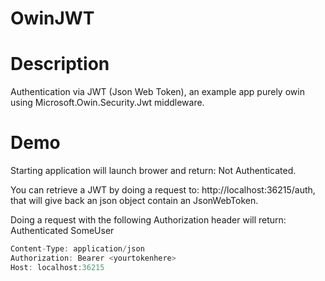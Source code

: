 OwinJWT
=======

# Description

Authentication via JWT (Json Web Token), an example app purely owin using Microsoft.Owin.Security.Jwt middleware. 

# Demo

Starting application will launch brower and return: Not Authenticated.

You can retrieve a JWT by doing a request to: http://localhost:36215/auth, that will give back an json object contain an JsonWebToken.

Doing a request with the following Authorization header will return: Authenticated SomeUser 

```javascript
Content-Type: application/json
Authorization: Bearer <yourtokenhere>
Host: localhost:36215
```
